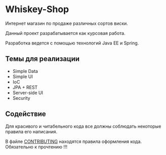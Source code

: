 # Whiskey-Shop
Интернет магазин по продаже различных сортов виски.

Данный проект разрабатывается как курсовая работа.

Разработка ведется с помощью технологий Java EE и Spring.

## Темы для реализации

* Simple Data
* Simple UI
* IoC
* JPA + REST
* Server-side UI
* Security

## Содействие
Для красивого и читабельного кода все должны соблюдать некоторые правила его написания.

В файле [CONTRIBUTING](https://github.com/PaladievGit/Whiskey-Shop/blob/master/CONTRIBUTING.md) находятся правила оформления кода. Обязательно к прочтению !!!
